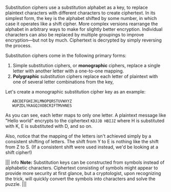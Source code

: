 Substitution ciphers use a substitution alphabet as a key, to replace plaintext characters with different characters to create ciphertext. In its simplest form, the key is the alphabet shifted by some number, in which case it operates like a shift cipher. More complex versions rearrange the alphabet in arbitrary ways to make for slightly better encryption. Individual characters can also be replaced by multiple groupings to improve encryption—but not by much. Ciphertext is decrypted by simply reversing the process.

Substitution ciphers come in the following primary forms: 

1. Simple substitution ciphers, or **monographic** ciphers, replace a single letter with another letter with a one-to-one mapping.
2. **Polygraphic** substitution ciphers replace each letter of plaintext with one of several letter combinations from the key,

Let's create a monographic substitution cipher key as an example:

```
   ABCDEFGHIJKLMNOPQRSTUVWXYZ
   WUPZDLYKAGQJXOBCRIFTMVHNES
   ```
 

As you can see, each letter maps to only one letter. A plaintext message like "Hello world" encrypts to the ciphertext `KDJJB HBIJZ` where H is substituted with K, E is substituted with D, and so on.

Also, notice that the mapping of the letters isn't achieved simply by a consistent shifting of letters. The shift from Y to E is nothing like the shift from Z to S. (If a consistent shift were used instead, we'd be looking at a shift cipher!)


||| info
**Note:**
Substitution keys can be constructed from symbols instead of alphabetic characters. Ciphertext consisting of symbols might appear to provide more security at first glance, but a cryptologist, upon recognizing the trick, will quickly convert the symbols into characters and solve the puzzle.
|||